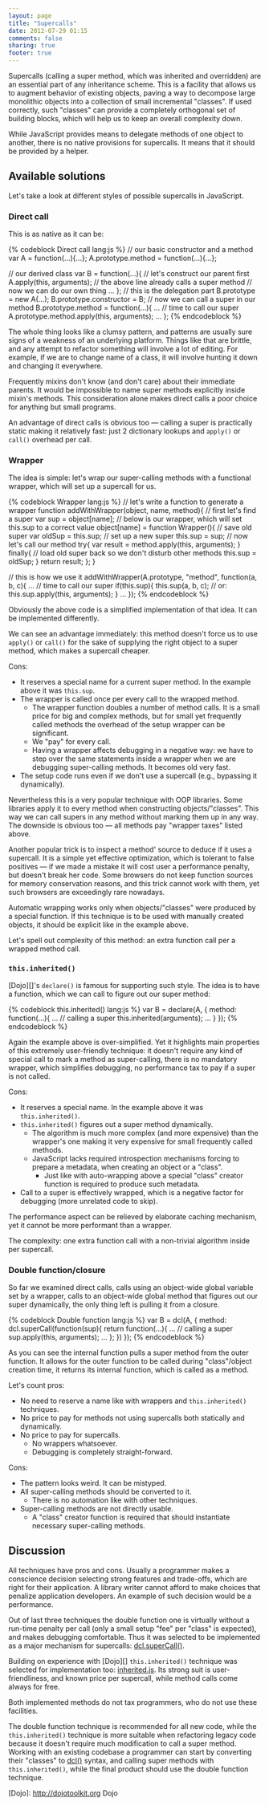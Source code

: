 ```yaml
---
layout: page
title: "Supercalls"
date: 2012-07-29 01:15
comments: false
sharing: true
footer: true
---
```


Supercalls (calling a super method, which was inherited and overridden) are an essential part of any inheritance scheme.
This is a facility that allows us to augment behavior of existing objects, paving a way to decompose large monolithic
objects into a collection of small incremental "classes". If used correctly, such "classes" can provide a completely
orthogonal set of building blocks, which will help us to keep an overall complexity down.

While JavaScript provides means to delegate methods of one object to another, there is no native provisions for
supercalls. It means that it should be provided by a helper.

## Available solutions

Let's take a look at different styles of possible supercalls in JavaScript.

### Direct call

This is as native as it can be:

{% codeblock Direct call lang:js %}
// our basic constructor and a method
var A = function(...){...};
A.prototype.method = function(...){...};

// our derived class
var B = function(...){
  // let's construct our parent first
  A.apply(this, arguments);
  // the above line already calls a super method
  // now we can do our own thing
  ...
};
// this is the delegation part
B.prototype = new A(...);
B.prototype.constructor = B;
// now we can call a super in our method
B.prototype.method = function(...){
  ...
  // time to call our super
  A.prototype.method.apply(this, arguments);
  ...
};
{% endcodeblock %}

The whole thing looks like a clumsy pattern, and patterns are usually sure signs of a weakness of an underlying
platform. Things like that are brittle, and any attempt to refactor something will involve a lot of editing.
For example, if we are to change name of a class, it will involve hunting it down and changing it everywhere.

Frequently mixins don't know (and don't care) about their immediate parents. It would be impossible to name super
methods explicitly inside mixin's methods. This consideration alone makes direct calls a poor choice for anything
but small programs.

An advantage of direct calls is obvious too &mdash; calling a super is practically static making it relatively fast:
just 2 dictionary lookups and `apply()` or `call()` overhead per call.

### Wrapper

The idea is simple: let's wrap our super-calling methods with a functional wrapper, which will set up a supercall for
us.

{% codeblock Wrapper lang:js %}
// let's write a function to generate a wrapper
function addWithWrapper(object, name, method){
  // first let's find a super
  var sup = object[name];
  // below is our wrapper, which will set this.sup to a correct value
  object[name] = function Wrapper(){
    // save old super
    var oldSup = this.sup;
    // set up a new super
    this.sup = sup;
    // now let's call our method
    try{
        var result = method.apply(this, arguments);
    }
    finally{
        // load old super back so we don't disturb other methods
        this.sup = oldSup;
    }
    return result;
  };
}

// this is how we use it
addWithWrapper(A.prototype, "method", function(a, b, c){
  ...
  // time to call our super
  if(this.sup){
    this.sup(a, b, c);
    // or: this.sup.apply(this, arguments);
  }
  ...
});
{% endcodeblock %}

Obviously the above code is a simplified implementation of that idea. It can be implemented differently.

We can see an advantage immediately: this method doesn't force us to use `apply()` or `call()` for the sake of
supplying the right object to a super method, which makes a supercall cheaper.

Cons:

* It reserves a special name for a current super method. In the example above it was `this.sup`.
* The wrapper is called once per every call to the wrapped method.
  * The wrapper function doubles a number of method calls. It is a small price for big and complex methods, but for
  small yet frequently called methods the overhead of the setup wrapper can be significant.
  * We "pay" for every call.
  * Having a wrapper affects debugging in a negative way: we have to step over the same statements inside a wrapper
  when we are debugging super-calling methods. It becomes old very fast.
* The setup code runs even if we don't use a supercall (e.g., bypassing it dynamically).

Nevertheless this is a very popular technique with OOP libraries. Some libraries apply it to every method when
constructing objects/"classes". This way we can call supers in any method without marking them up in any way.
The downside is obvious too &mdash; all methods pay "wrapper taxes" listed above.

Another popular trick is to inspect a method' source to deduce if it uses a supercall. It is a simple yet effective
optimization, which is tolerant to false positives &mdash; if we made a mistake it will cost user a performance penalty,
but doesn't break her code. Some browsers do not keep function sources for memory conservation reasons, and this trick
cannot work with them, yet such browsers are exceedingly rare nowadays.

Automatic wrapping works only when objects/"classes" were produced by a special function. If this technique is to
be used with manually created objects, it should be explicit like in the example above.

Let's spell out complexity of this method: an extra function call per a wrapped method call.

### `this.inherited()`

[Dojo][]'s `declare()` is famous for supporting such style. The idea is to have a function,
which we can call to figure out our super method:

{% codeblock this.inherited() lang:js %}
var B = declare(A, {
  method: function(...){
    ...
    // calling a super
    this.inherited(arguments);
    ...
  }
});
{% endcodeblock %}

Again the example above is over-simplified. Yet it highlights main properties of this extremely user-friendly technique:
it doesn't require any kind of special call to mark a method as super-calling, there is no mandatory wrapper,
which simplifies debugging, no performance tax to pay if a super is not called.

Cons:

* It reserves a special name. In the example above it was `this.inherited()`.
* `this.inherited()` figures out a super method dynamically.
  * The algorithm is much more complex (and more expensive) than the wrapper's one making it very expensive for small
  frequently called methods.
  * JavaScript lacks required introspection mechanisms forcing to prepare a metadata, when creating an object or
  a "class".
    * Just like with auto-wrapping above a special "class" creator function is required to produce such metadata.
* Call to a super is effectively wrapped, which is a negative factor for debugging (more unrelated code to skip).

The performance aspect can be relieved by elaborate caching mechanism, yet it cannot be more performant than a wrapper.

The complexity: one extra function call with a non-trivial algorithm inside per supercall.

### Double function/closure

So far we examined direct calls, calls using an object-wide global variable set by a wrapper, calls to an object-wide
global method that figures out our super dynamically, the only thing left is pulling it from a closure.

{% codeblock Double function lang:js %}
var B = dcl(A, {
  method: dcl.superCall(function(sup){
    return function(...){
      ...
      // calling a super
      sup.apply(this, arguments);
      ...
    };
  })
});
{% endcodeblock %}

As you can see the internal function pulls a super method from the outer function. It allows for the outer function
to be called during "class"/object creation time, it returns its internal function, which is called as a method.

Let's count pros:

* No need to reserve a name like with wrappers and `this.inherited()` techniques.
* No price to pay for methods not using supercalls both statically and dynamically.
* No price to pay for supercalls.
  * No wrappers whatsoever.
  * Debugging is completely straight-forward.

Cons:

* The pattern looks weird. It can be mistyped.
* All super-calling methods should be converted to it.
  * There is no automation like with other techniques.
* Super-calling methods are not directly usable.
  * A "class" creator function is required that should instantiate necessary super-calling methods.

## Discussion

All techniques have pros and cons. Usually a programmer makes a conscience decision selecting strong features and
trade-offs, which are right for their application. A library writer cannot afford to make choices that penalize
application developers. An example of such decision would be a performance.

Out of last three techniques the double function one is virtually without a run-time penalty per call (only a small
setup "fee" per "class" is expected), and makes debugging comfortable. Thus it was selected to be implemented as
a major mechanism for supercalls: [dcl.superCall()](/docs/mini_js/supercall).

Building on experience with [Dojo][] `this.inherited()` technique was selected for implementation too:
[inherited.js](/docs/inherited_js). Its strong suit is user-friendliness, and known price per supercall,
while method calls come always for free.

Both implemented methods do not tax programmers, who do not use these facilities.

The double function technique is recommended for all new code, while the `this.inherited()` technique is more suitable
when refactoring legacy code because it doesn't require much modification to call a super method. Working with
an existing codebase a programmer can start by converting their "classes" to [dcl()](/docs/mini_js/dcl) syntax, and
calling super methods with `this.inherited()`, while the final product should use the double function technique.

[Dojo]:  http://dojotoolkit.org  Dojo

